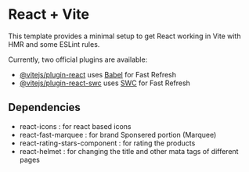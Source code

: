 # React + Vite

This template provides a minimal setup to get React working in Vite with HMR and some ESLint rules.

Currently, two official plugins are available:

- [@vitejs/plugin-react](https://github.com/vitejs/vite-plugin-react/blob/main/packages/plugin-react/README.md) uses [Babel](https://babeljs.io/) for Fast Refresh
- [@vitejs/plugin-react-swc](https://github.com/vitejs/vite-plugin-react-swc) uses [SWC](https://swc.rs/) for Fast Refresh


## Dependencies
- react-icons : for react based icons 
- react-fast-marquee : for brand Sponsered portion (Marquee)
- react-rating-stars-component : for rating the products
- react-helmet : for changing the title and other mata tags of different pages 
